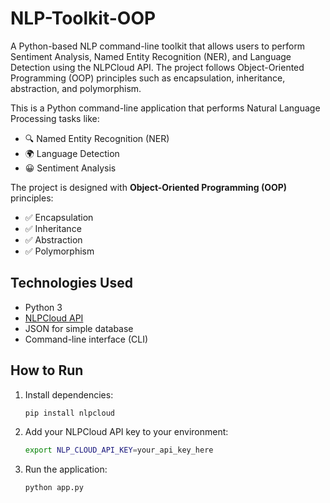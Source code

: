 # NLP-Toolkit-OOP
A Python-based NLP command-line toolkit that allows users to perform Sentiment Analysis, Named Entity Recognition (NER), and Language Detection using the NLPCloud API. The project follows Object-Oriented Programming (OOP) principles such as encapsulation, inheritance, abstraction, and polymorphism.

This is a Python command-line application that performs Natural Language Processing tasks like:

- 🔍 Named Entity Recognition (NER)
- 🌍 Language Detection
- 😀 Sentiment Analysis

The project is designed with **Object-Oriented Programming (OOP)** principles:
- ✅ Encapsulation
- ✅ Inheritance
- ✅ Abstraction
- ✅ Polymorphism

## Technologies Used
- Python 3
- [NLPCloud API](https://nlpcloud.io/)
- JSON for simple database
- Command-line interface (CLI)

## How to Run

1. Install dependencies:
   ```bash
   pip install nlpcloud
   ```

2. Add your NLPCloud API key to your environment:
   ```bash
   export NLP_CLOUD_API_KEY=your_api_key_here
   ```

3. Run the application:
   ```bash
   python app.py
   ```


